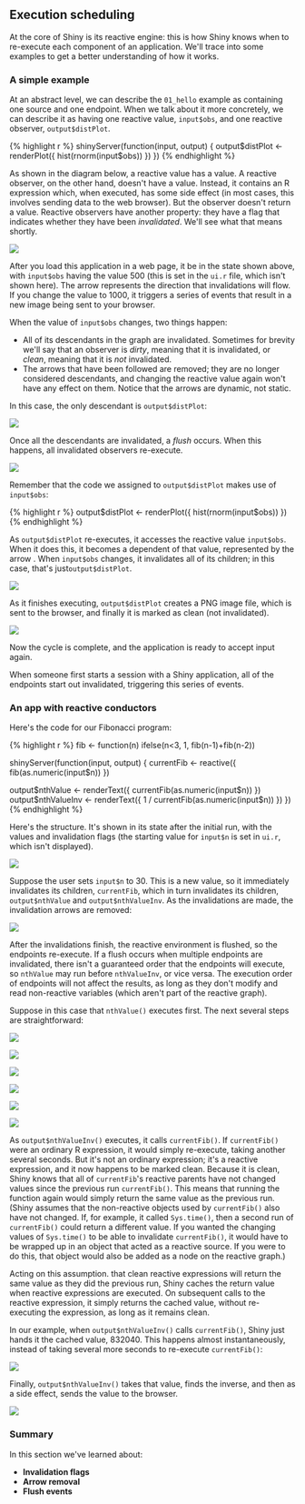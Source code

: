 ## Execution scheduling

At the core of Shiny is its reactive engine: this is how Shiny knows when to re-execute each component of an application. We'll trace into some examples to get a better understanding of how it works.

### A simple example

At an abstract level, we can describe the `01_hello` example as containing one source and one endpoint. When we talk about it more concretely, we can describe it as having one reactive value, `input$obs`, and one reactive observer, `output$distPlot`.

{% highlight r %}
shinyServer(function(input, output) {
  output$distPlot <- renderPlot({
    hist(rnorm(input$obs))
  })
})
{% endhighlight %}

As shown in the diagram below, a reactive value has a value. A reactive observer, on the other hand, doesn't have a value. Instead, it contains an R expression which, when executed, has some side effect (in most cases, this involves sending data to the web browser). But the observer doesn't return a value. Reactive observers have another property: they have a flag that indicates whether they have been _invalidated_. We'll see what that means shortly.

![](reactivity_diagrams/01_hello_process_1.png)

After you load this application in a web page, it be in the state shown above, with `input$obs` having the value 500 (this is set in the `ui.r` file, which isn't shown here). The arrow represents the direction that invalidations will flow. If you change the value to 1000, it triggers a series of events that result in a new image being sent to your browser.

When the value of `input$obs` changes, two things happen:
* All of its descendants in the graph are invalidated. Sometimes for brevity we'll say that an observer is _dirty_, meaning that it is invalidated, or _clean_, meaning that it is _not_ invalidated.
* The arrows that have been followed are removed; they are no longer considered descendants, and changing the reactive value again won't have any effect on them. Notice that the arrows are dynamic, not static.


In this case, the only descendant is `output$distPlot`:

![](reactivity_diagrams/01_hello_process_2.png)

Once all the descendants are invalidated, a _flush_ occurs. When this happens, all invalidated observers re-execute.

![](reactivity_diagrams/01_hello_process_3.png)

Remember that the code we assigned to `output$distPlot` makes use of `input$obs`:

{% highlight r %}
output$distPlot <- renderPlot({
  hist(rnorm(input$obs))
})
{% endhighlight %}

As `output$distPlot` re-executes, it accesses the reactive value `input$obs`. When it does this, it becomes a dependent of that value, represented by the arrow . When `input$obs` changes, it invalidates all of its children; in this case, that's just`output$distPlot`. 

![](reactivity_diagrams/01_hello_process_4.png)

As it finishes executing, `output$distPlot` creates a PNG image file, which is sent to the browser, and finally it is marked as clean (not invalidated).

![](reactivity_diagrams/01_hello_process_5.png)

Now the cycle is complete, and the application is ready to accept input again.

When someone first starts a session with a Shiny application, all of the endpoints start out invalidated, triggering this series of events.


### An app with reactive conductors 

Here's the code for our Fibonacci program:

{% highlight r %}
fib <- function(n) ifelse(n<3, 1, fib(n-1)+fib(n-2))

shinyServer(function(input, output) {
  currentFib         <- reactive({ fib(as.numeric(input$n)) })

  output$nthValue    <- renderText({ currentFib(as.numeric(input$n)) })
  output$nthValueInv <- renderText({ 1 / currentFib(as.numeric(input$n)) })
})
{% endhighlight %}

Here's the structure. It's shown in its state after the initial run, with the values and invalidation flags (the starting value for `input$n` is set in `ui.r`, which isn't displayed).

![](reactivity_diagrams/fib_process_1.png)

Suppose the user sets `input$n` to 30. This is a new value, so it immediately invalidates its children, `currentFib`, which in turn invalidates its children, `output$nthValue` and `output$nthValueInv`. As the invalidations are made, the invalidation arrows are removed:

![](reactivity_diagrams/fib_process_2.png)

After the invalidations finish, the reactive environment is flushed, so the endpoints re-execute. If a flush occurs when multiple endpoints are invalidated, there isn't a guaranteed order that the endpoints will execute, so `nthValue` may run before `nthValueInv`, or vice versa. The execution order of endpoints will not affect the results, as long as they don't modify and read non-reactive variables (which aren't part of the reactive graph).

Suppose in this case that `nthValue()` executes first. The next several steps are straightforward:

![](reactivity_diagrams/fib_process_3.png)

![](reactivity_diagrams/fib_process_4.png)

![](reactivity_diagrams/fib_process_5.png)

![](reactivity_diagrams/fib_process_6.png)

![](reactivity_diagrams/fib_process_7.png)

![](reactivity_diagrams/fib_process_8.png)

As `output$nthValueInv()` executes, it calls `currentFib()`. If `currentFib()` were an ordinary R expression, it would simply re-execute, taking another several seconds. But it's not an ordinary expression; it's a reactive expression, and it now happens to be marked clean. Because it is clean, Shiny knows that all of `currentFib`'s reactive parents have not changed values since the previous run `currentFib()`. This means that running the function again would simply return the same value as the previous run. (Shiny assumes that the non-reactive objects used by `currentFib()` also have not changed. If, for example, it called `Sys.time()`, then a second run of `currentFib()` could return a different value. If you wanted the changing values of `Sys.time()` to be able to invalidate `currentFib()`, it would have to be wrapped up in an object that acted as a reactive source. If you were to do this, that object would also be added as a node on the reactive graph.)

Acting on this assumption. that clean reactive expressions will return the same value as they did the previous run, Shiny caches the return value when reactive expressions are executed. On subsequent calls to the reactive expression, it simply returns the cached value, without re-executing the expression, as long as it remains clean.

In our example, when `output$nthValueInv()` calls `currentFib()`, Shiny just hands it the cached value, 832040. This happens almost instantaneously, instead of taking several more seconds to re-execute `currentFib()`:

![](reactivity_diagrams/fib_process_9.png)

Finally, `output$nthValueInv()` takes that value, finds the inverse, and then as a side effect, sends the value to the browser.

![](reactivity_diagrams/fib_process_10.png)


### Summary

In this section we've learned about:

* **Invalidation flags**
* **Arrow removal**
* **Flush events**
